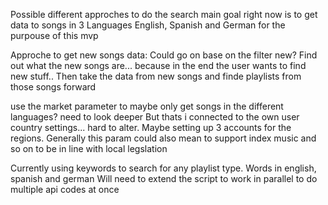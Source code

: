 Possible different approches to do the search
main goal right now is to get data to songs in 3 Languages English, Spanish and German for the purpouse of this mvp

Approche to get new songs data: 
Could go on base on the filter new? Find out what the new songs are... because in the end the user wants to find new stuff.. 
Then take the data from new songs and finde playlists from those songs forward

use the market parameter to maybe only get songs in the different languages? need to look deeper But thats i connected to the own user country settings... hard to alter. Maybe setting up 3 accounts for the regions. 
Generally this param could also mean to support index music and so on to be in line with local legslation

Currently using keywords to search for any playlist type. Words in english, spanish and german
Will need to extend the script to work in parallel to do multiple api codes at once